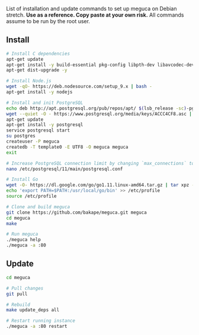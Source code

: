 List of installation and update commands to set up meguca on Debian stretch.
__Use as a reference. Copy paste at your own risk.__
All commands assume to be run by the root user.

## Install

```bash
# Install C dependencies
apt-get update
apt-get install -y build-essential pkg-config libpth-dev libavcodec-dev libavutil-dev libavformat-dev libswscale-dev libwebp-dev libopencv-dev git
apt-get dist-upgrade -y

# Install Node.js
wget -qO- https://deb.nodesource.com/setup_9.x | bash -
apt-get install -y nodejs

# Install and init PostgreSQL
echo deb http://apt.postgresql.org/pub/repos/apt/ $(lsb_release -sc)-pgdg main >> /etc/apt/sources.list.d/pgdg.list
wget --quiet -O - https://www.postgresql.org/media/keys/ACCC4CF8.asc | apt-key add -
apt-get update
apt-get install -y postgresql
service postgresql start
su postgres
createuser -P meguca
createdb -T template0 -E UTF8 -O meguca meguca
exit

# Increase PostgreSQL connection limit by changing `max_connections` to 1024
nano /etc/postgresql/11/main/postgresql.conf

# Install Go
wget -O- https://dl.google.com/go/go1.11.linux-amd64.tar.gz | tar xpz -C /usr/local
echo 'export PATH=$PATH:/usr/local/go/bin' >> /etc/profile
source /etc/profile

# Clone and build meguca
git clone https://github.com/bakape/meguca.git meguca
cd meguca
make

# Run meguca
./meguca help
./meguca -a :80
```

## Update

```bash
cd meguca

# Pull changes
git pull

# Rebuild
make update_deps all

# Restart running instance
./meguca -a :80 restart
```
